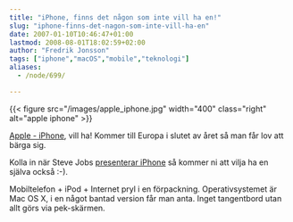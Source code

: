 ```yaml
---
title: "iPhone, finns det någon som inte vill ha en!"
slug: "iphone-finns-det-nagon-som-inte-vill-ha-en"
date: 2007-01-10T10:46:47+01:00
lastmod: 2008-08-01T18:02:59+02:00
author: "Fredrik Jonsson"
tags: ["iphone","macOS","mobile","teknologi"]
aliases:
  - /node/699/

---
```


{{< figure src="/images/apple_iphone.jpg" width="400" class="right" alt="apple iphone" >}}

[Apple - iPhone](https://www.apple.com/iphone/), vill ha! Kommer till Europa i slutet av året så man får lov att bärga sig.

Kolla in när Steve Jobs [presenterar iPhone](https://www.youtube.com/watch?v=9hUIxyE2Ns8) så kommer ni att vilja ha en själva också :-).

Mobiltelefon + iPod + Internet pryl i en förpackning. Operativsystemet är Mac OS X, i en något bantad version får man anta. Inget tangentbord utan allt görs via pek-skärmen.
